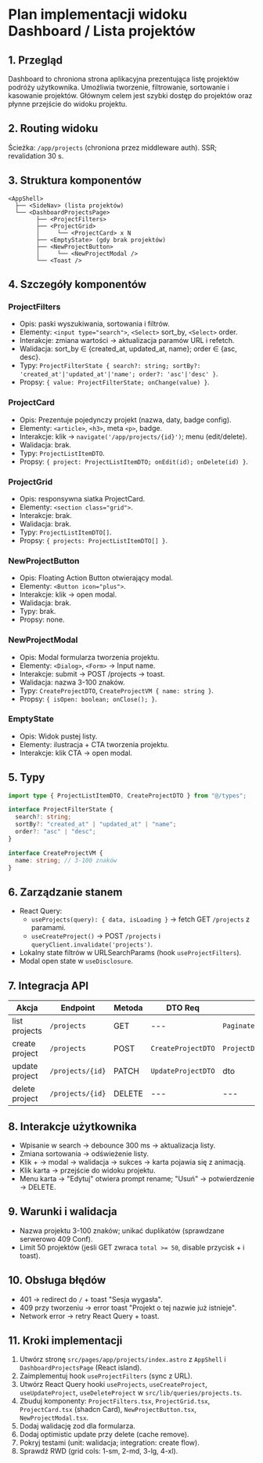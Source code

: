 # Plan implementacji widoku Dashboard / Lista projektów

## 1. Przegląd

Dashboard to chroniona strona aplikacyjna prezentująca listę projektów podróży użytkownika. Umożliwia tworzenie, filtrowanie, sortowanie i kasowanie projektów. Głównym celem jest szybki dostęp do projektów oraz płynne przejście do widoku projektu.

## 2. Routing widoku

Ścieżka: `/app/projects` (chroniona przez middleware auth). SSR; revalidation 30 s.

## 3. Struktura komponentów

```
<AppShell>
  ├── <SideNav> (lista projektów)
  └── <DashboardProjectsPage>
        ├── <ProjectFilters>
        ├── <ProjectGrid>
        │     └── <ProjectCard> x N
        ├── <EmptyState> (gdy brak projektów)
        ├── <NewProjectButton>
        │     └── <NewProjectModal />
        └── <Toast />
```

## 4. Szczegóły komponentów

### ProjectFilters

- Opis: paski wyszukiwania, sortowania i filtrów.
- Elementy: `<input type="search">`, `<Select>` sort_by, `<Select>` order.
- Interakcje: zmiana wartości → aktualizacja paramów URL i refetch.
- Walidacja: sort_by ∈ {created_at, updated_at, name}; order ∈ {asc, desc}.
- Typy: `ProjectFilterState { search?: string; sortBy?: 'created_at'|'updated_at'|'name'; order?: 'asc'|'desc' }`.
- Propsy: `{ value: ProjectFilterState; onChange(value) }`.

### ProjectCard

- Opis: Prezentuje pojedynczy projekt (nazwa, daty, badge config).
- Elementy: `<article>`, `<h3>`, meta `<p>`, badge.
- Interakcje: klik → `navigate('/app/projects/{id}')`; menu (edit/delete).
- Walidacja: brak.
- Typy: `ProjectListItemDTO`.
- Propsy: `{ project: ProjectListItemDTO; onEdit(id); onDelete(id) }`.

### ProjectGrid

- Opis: responsywna siatka ProjectCard.
- Elementy: `<section class="grid">`.
- Interakcje: brak.
- Walidacja: brak.
- Typy: `ProjectListItemDTO[]`.
- Propsy: `{ projects: ProjectListItemDTO[] }`.

### NewProjectButton

- Opis: Floating Action Button otwierający modal.
- Elementy: `<Button icon="plus">`.
- Interakcje: klik → open modal.
- Walidacja: brak.
- Typy: brak.
- Propsy: none.

### NewProjectModal

- Opis: Modal formularza tworzenia projektu.
- Elementy: `<Dialog>`, `<Form>` -> Input name.
- Interakcje: submit → POST /projects → toast.
- Walidacja: nazwa 3-100 znaków.
- Typy: `CreateProjectDTO`, `CreateProjectVM { name: string }`.
- Propsy: `{ isOpen: boolean; onClose(); }`.

### EmptyState

- Opis: Widok pustej listy.
- Elementy: ilustracja + CTA tworzenia projektu.
- Interakcje: klik CTA → open modal.

## 5. Typy

```ts
import type { ProjectListItemDTO, CreateProjectDTO } from "@/types";

interface ProjectFilterState {
  search?: string;
  sortBy?: "created_at" | "updated_at" | "name";
  order?: "asc" | "desc";
}

interface CreateProjectVM {
  name: string; // 3-100 znaków
}
```

## 6. Zarządzanie stanem

- React Query:
  - `useProjects(query): { data, isLoading }` → fetch GET `/projects` z paramami.
  - `useCreateProject()` → POST `/projects` i `queryClient.invalidate('projects')`.
- Lokalny state filtrów w URLSearchParams (hook `useProjectFilters`).
- Modal open state w `useDisclosure`.

## 7. Integracja API

| Akcja          | Endpoint         | Metoda | DTO Req            | DTO Res                                 |
| -------------- | ---------------- | ------ | ------------------ | --------------------------------------- |
| list projects  | `/projects`      | GET    | ---                | `PaginatedResponse<ProjectListItemDTO>` |
| create project | `/projects`      | POST   | `CreateProjectDTO` | `ProjectDetailDTO`                      |
| update project | `/projects/{id}` | PATCH  | `UpdateProjectDTO` | dto                                     |
| delete project | `/projects/{id}` | DELETE | ---                | ---                                     |

## 8. Interakcje użytkownika

- Wpisanie w search → debounce 300 ms → aktualizacja listy.
- Zmiana sortowania → odświeżenie listy.
- Klik + → modal → walidacja → sukces → karta pojawia się z animacją.
- Klik karta → przejście do widoku projektu.
- Menu karta → "Edytuj" otwiera prompt rename; "Usuń" → potwierdzenie → DELETE.

## 9. Warunki i walidacja

- Nazwa projektu 3-100 znaków; unikać duplikatów (sprawdzane serwerowo 409 Conf).
- Limit 50 projektów (jeśli GET zwraca `total >= 50`, disable przycisk + i toast).

## 10. Obsługa błędów

- 401 → redirect do `/` + toast "Sesja wygasła".
- 409 przy tworzeniu → error toast "Projekt o tej nazwie już istnieje".
- Network error → retry React Query + toast.

## 11. Kroki implementacji

1. Utwórz stronę `src/pages/app/projects/index.astro` z `AppShell` i `DashboardProjectsPage` (React island).
2. Zaimplementuj hook `useProjectFilters` (sync z URL).
3. Utwórz React Query hooki `useProjects`, `useCreateProject`, `useUpdateProject`, `useDeleteProject` w `src/lib/queries/projects.ts`.
4. Zbuduj komponenty: `ProjectFilters.tsx`, `ProjectGrid.tsx`, `ProjectCard.tsx` (shadcn Card), `NewProjectButton.tsx`, `NewProjectModal.tsx`.
5. Dodaj walidację zod dla formularza.
6. Dodaj optimistic update przy delete (cache remove).
7. Pokryj testami (unit: walidacja; integration: create flow).
8. Sprawdź RWD (grid cols: 1-sm, 2-md, 3-lg, 4-xl).
